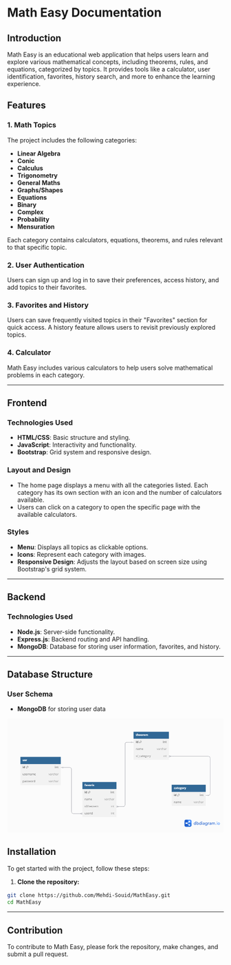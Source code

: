 
# Math Easy Documentation

## Introduction
Math Easy is an educational web application that helps users learn and explore various mathematical concepts, including theorems, rules, and equations, categorized by topics. It provides tools like a calculator, user identification, favorites, history search, and more to enhance the learning experience.

## Features
### 1. **Math Topics**
The project includes the following categories:
- **Linear Algebra**
- **Conic**
- **Calculus**
- **Trigonometry**
- **General Maths**
- **Graphs/Shapes**
- **Equations**
- **Binary**
- **Complex**
- **Probability**
- **Mensuration**

Each category contains calculators, equations, theorems, and rules relevant to that specific topic.

### 2. **User Authentication**
Users can sign up and log in to save their preferences, access history, and add topics to their favorites.

### 3. **Favorites and History**
Users can save frequently visited topics in their "Favorites" section for quick access. A history feature allows users to revisit previously explored topics.

### 4. **Calculator**
Math Easy includes various calculators to help users solve mathematical problems in each category.

---

## Frontend
### Technologies Used
- **HTML/CSS**: Basic structure and styling.
- **JavaScript**: Interactivity and functionality.
- **Bootstrap**: Grid system and responsive design.

### Layout and Design
- The home page displays a menu with all the categories listed. Each category has its own section with an icon and the number of calculators available.
- Users can click on a category to open the specific page with the available calculators.


### Styles
- **Menu**: Displays all topics as clickable options.
- **Icons**: Represent each category with images.
- **Responsive Design**: Adjusts the layout based on screen size using Bootstrap's grid system.

---

## Backend
### Technologies Used
- **Node.js**: Server-side functionality.
- **Express.js**: Backend routing and API handling.
- **MongoDB**: Database for storing user information, favorites, and history.

---

## Database Structure 
### User Schema
- **MongoDB** for storing user data

![Database Diagram](schema.png)


## Installation

To get started with the project, follow these steps:

1. **Clone the repository:**

```bash
git clone https://github.com/Mehdi-Souid/MathEasy.git  
cd MathEasy
```
---
## Contribution
To contribute to Math Easy, please fork the repository, make changes, and submit a pull request.
